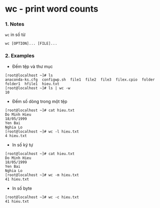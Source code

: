 # wc - print word counts
### 1. Notes
`wc` in số từ
```
wc [OPTION]... [FILE]...
```
### 2. Examples
* Đếm tệp và thư mục
```
[root@localhost ~]# ls
anaconda-ks.cfg  configwp.sh  file1  file2  file3  filex.cpio  folder  folder1  hfile1  hieu.txt
[root@localhost ~]# ls | wc -w
10
```
* Đếm số dòng trong một tệp
```
[root@localhost ~]# cat hieu.txt
Do Minh Hieu
18/05/1999
Yen Bai
Nghia Lo
[root@localhost ~]# wc -l hieu.txt
4 hieu.txt
```
* In số ký tự
```
[root@localhost ~]# cat hieu.txt
Do Minh Hieu
18/05/1999
Yen Bai
Nghia Lo
[root@localhost ~]# wc -m hieu.txt
41 hieu.txt
```
* In số byte
```
[root@localhost ~]# wc -c hieu.txt
41 hieu.txt
```
